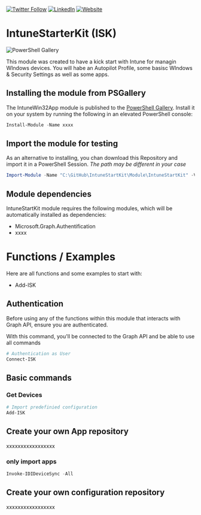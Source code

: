 [![Twitter Follow](https://img.shields.io/badge/Twitter-1DA1F2?style=for-the-badge&logo=twitter&logoColor=white)](https://twitter.com/FlorianSLZ/)  [![LinkedIn](https://img.shields.io/badge/LinkedIn-0077B5?style=for-the-badge&logo=linkedin&logoColor=white)](https://www.linkedin.com/in/fsalzmann/)  [![Website](https://img.shields.io/badge/website-000000?style=for-the-badge&logo=About.me&logoColor=white)](https://scloud.work/en/about)

# IntuneStarterKit (ISK)
![PowerShell Gallery](https://img.shields.io/powershellgallery/dt/IntuneStartKit)

This module was created to have a kick start with Intune for managin WIndows devices. 
You will habe an Autopilot Profile, some basisc WIndows & Security Settings as well as some apps. 


## Installing the module from PSGallery

The IntuneWin32App module is published to the [PowerShell Gallery](https://www.powershellgallery.com/packages/IntuneStartKit). Install it on your system by running the following in an elevated PowerShell console:
```PowerShell
Install-Module -Name xxxx
```

## Import the module for testing

As an alternative to installing, you chan download this Repository and import it in a PowerShell Session. 
*The path may be different in your case*
```PowerShell
Import-Module -Name "C:\GitHub\IntuneStartKit\Module\IntuneStartKit" -Verbose -Force
```

## Module dependencies

IntuneStartKit module requires the following modules, which will be automatically installed as dependencies:
- Microsoft.Graph.Authentification
- xxxx

# Functions / Examples

Here are all functions and some examples to start with:

- Add-ISK

## Authentication
Before using any of the functions within this module that interacts with Graph API, ensure you are authenticated. 

With this command, you'll be connected to the Graph API and be able to use all commands
```PowerShell
# Authentication as User
Connect-ISK
```

## Basic commands
### Get Devices

```PowerShell
# Import predefinied configuration
Add-ISK

```

## Create your own App repository

xxxxxxxxxxxxxxxxx

### only import apps

```PowerShell
Invoke-IDIDeviceSync -All
```

## Create your own configuration repository

xxxxxxxxxxxxxxxxx



